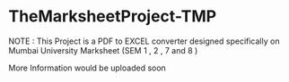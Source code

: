 # TheMarksheetProject-TMP

NOTE  :  This Project is a PDF to EXCEL converter designed specifically on Mumbai University Marksheet (SEM 1 , 2 , 7 and 8 )

More Information would be uploaded soon
